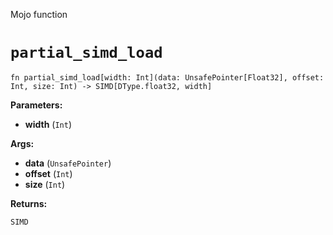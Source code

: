 Mojo function

# `partial_simd_load`

```mojo
fn partial_simd_load[width: Int](data: UnsafePointer[Float32], offset: Int, size: Int) -> SIMD[DType.float32, width]
```

**Parameters:**

- **width** (`Int`)

**Args:**

- **data** (`UnsafePointer`)
- **offset** (`Int`)
- **size** (`Int`)

**Returns:**

`SIMD`

